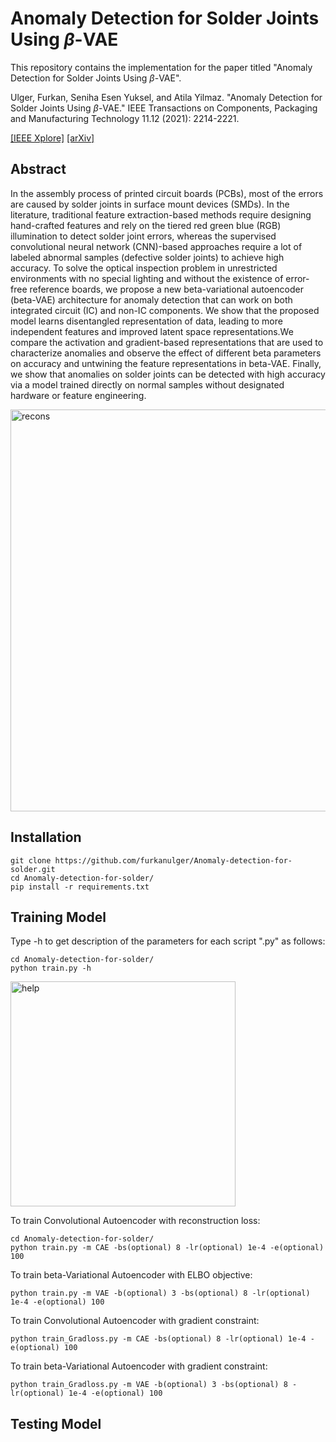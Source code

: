 # Anomaly Detection for Solder Joints Using *β*-VAE

This repository contains the implementation for the paper titled "Anomaly Detection for Solder Joints Using *β*-VAE".

Ulger, Furkan, Seniha Esen Yuksel, and Atila Yilmaz. "Anomaly Detection for Solder Joints Using *β*-VAE." IEEE Transactions on Components, Packaging and Manufacturing Technology 11.12 (2021): 2214-2221.

[[IEEE Xplore]](https://ieeexplore.ieee.org/document/9579423) [[arXiv]](https://arxiv.org/abs/2104.11927)

## Abstract
In the assembly process of printed circuit boards
(PCBs), most of the errors are caused by solder joints in
surface mount devices (SMDs). In the literature, traditional
feature extraction-based methods require designing hand-crafted
features and rely on the tiered red green blue (RGB) illumination
to detect solder joint errors, whereas the supervised convolutional
neural network (CNN)-based approaches require a lot of
labeled abnormal samples (defective solder joints) to achieve high
accuracy. To solve the optical inspection problem in unrestricted
environments with no special lighting and without the existence
of error-free reference boards, we propose a new beta-variational
autoencoder (beta-VAE) architecture for anomaly detection that
can work on both integrated circuit (IC) and non-IC components.
We show that the proposed model learns disentangled
representation of data, leading to more independent features and
improved latent space representations.We compare the activation
and gradient-based representations that are used to characterize
anomalies and observe the effect of different beta parameters on
accuracy and untwining the feature representations in beta-VAE.
Finally, we show that anomalies on solder joints can be detected
with high accuracy via a model trained directly on normal
samples without designated hardware or feature engineering.

<img width="643" alt="recons" src="https://user-images.githubusercontent.com/50952046/163036885-5e835ae1-b749-42a2-808a-9d104e7b271c.PNG">

## Installation
```
git clone https://github.com/furkanulger/Anomaly-detection-for-solder.git
cd Anomaly-detection-for-solder/
pip install -r requirements.txt
```

## Training Model
Type -h to get description of the parameters for each script ".py" as follows:
```
cd Anomaly-detection-for-solder/
python train.py -h 
```
<img width="360" alt="help" src="https://user-images.githubusercontent.com/50952046/163048549-3ef7018e-da99-4644-bff5-62789a25425a.PNG">

To train Convolutional Autoencoder with reconstruction loss:
```
cd Anomaly-detection-for-solder/
python train.py -m CAE -bs(optional) 8 -lr(optional) 1e-4 -e(optional) 100
```

To train beta-Variational Autoencoder with ELBO objective:
```
python train.py -m VAE -b(optional) 3 -bs(optional) 8 -lr(optional) 1e-4 -e(optional) 100
```

To train Convolutional Autoencoder with gradient constraint:
```
python train_Gradloss.py -m CAE -bs(optional) 8 -lr(optional) 1e-4 -e(optional) 100
```

To train beta-Variational Autoencoder with gradient constraint:
```
python train_Gradloss.py -m VAE -b(optional) 3 -bs(optional) 8 -lr(optional) 1e-4 -e(optional) 100
```

## Testing Model
